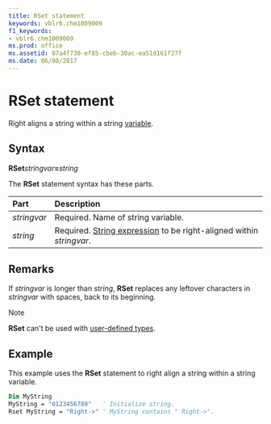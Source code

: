 ```yaml
---
title: RSet statement
keywords: vblr6.chm1009009
f1_keywords:
- vblr6.chm1009009
ms.prod: office
ms.assetid: 07a4f730-ef85-cbeb-30ac-ea51d161f27f
ms.date: 06/08/2017
---
```



# RSet statement

Right aligns a string within a string [variable](../../Glossary/vbe-glossary.md#variable).

## Syntax

**RSet**_stringvar_**=**_string_

The **RSet** statement syntax has these parts.


|**Part**|**Description**|
|:-----|:-----|
| _stringvar_|Required. Name of string variable.|
| _string_|Required. [String expression](../../Glossary/vbe-glossary.md#string-expression) to be right-aligned within _stringvar_.|

## Remarks

If  _stringvar_ is longer than _string_, **RSet** replaces any leftover characters in _stringvar_ with spaces, back to its beginning.

> [!NOTE] 
> **RSet** can't be used with [user-defined types](../../Glossary/vbe-glossary.md#user-defined-type).

## Example

This example uses the **RSet** statement to right align a string within a string variable.


```vb
Dim MyString 
MyString = "0123456789"   ' Initialize string. 
Rset MyString = "Right->" ' MyString contains " Right->". 

```


